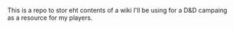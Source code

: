 This is a repo to stor eht contents of a wiki I'll be using for a D&D campaing as a resource for my players.
